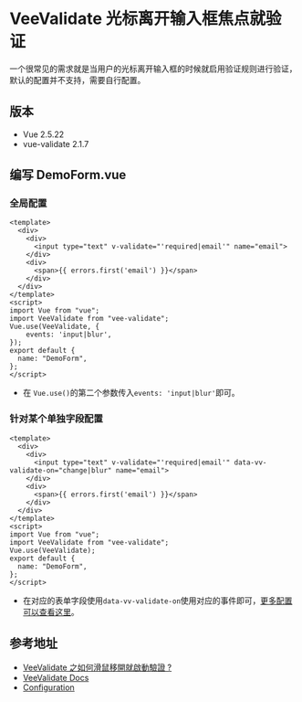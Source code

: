 # VeeValidate 光标离开输入框焦点就验证

一个很常见的需求就是当用户的光标离开输入框的时候就启用验证规则进行验证，默认的配置并不支持，需要自行配置。

## 版本

- Vue 2.5.22
- vue-validate 2.1.7

## 编写 DemoForm.vue

### 全局配置

```
<template>
  <div>
    <div>
      <input type="text" v-validate="'required|email'" name="email">
    </div>
    <div>
      <span>{{ errors.first('email') }}</span>
    </div>
  </div>
</template>
<script>
import Vue from "vue";
import VeeValidate from "vee-validate";
Vue.use(VeeValidate, {
    events: 'input|blur',
});
export default {
  name: "DemoForm",
};
</script>
```

- 在 `Vue.use()`的第二个参数传入`events: 'input|blur'`即可。

### 针对某个单独字段配置

```
<template>
  <div>
    <div>
      <input type="text" v-validate="'required|email'" data-vv-validate-on="change|blur" name="email">
    </div>
    <div>
      <span>{{ errors.first('email') }}</span>
    </div>
  </div>
</template>
<script>
import Vue from "vue";
import VeeValidate from "vee-validate";
Vue.use(VeeValidate);
export default {
  name: "DemoForm",
};
</script>
```

- 在对应的表单字段使用`data-vv-validate-on`使用对应的事件即可，[更多配置可以查看这里](https://baianat.github.io/vee-validate/configuration.html)。

## 参考地址

- [VeeValidate 之如何滑鼠移開就啟動驗證 ?](https://oomusou.io/vue/vee-validate/input-blur/)
- [VeeValidate Docs](https://baianat.github.io/vee-validate/)
- [Configuration](https://baianat.github.io/vee-validate/configuration.html)
